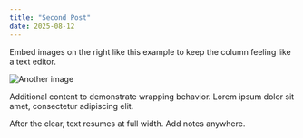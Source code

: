 ```yaml
---
title: "Second Post"
date: 2025-08-12
---
```

<p>Embed images on the right like this example to keep the column feeling like a text editor.</p>
<img class="float-right" src="{ '/assets/images/sample-2.jpg' | relative_url }" alt="Another image">
<p>Additional content to demonstrate wrapping behavior. Lorem ipsum dolor sit amet, consectetur adipiscing elit.</p>
<div class="clear-after"></div>
<p>After the clear, text resumes at full width. Add <span class="note-link" data-note="Attribution: adapted from style guide v2.">notes</span> anywhere.</p>
